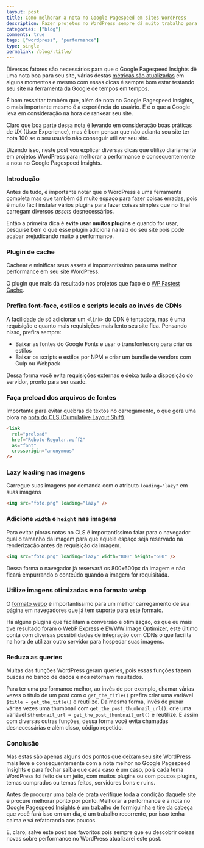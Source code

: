 ```yaml
---
layout: post
title: Como melhorar a nota no Google Pagespeed em sites WordPress
description: Fazer projetos no WordPress sempre dá muito trabalho para chegar numa nota legal no Google Pagespeed Insights, né? Se liga nessas dicas que vou passar.
categories: ["blog"]
comments: true
tags: ["wordpress", "performance"]
type: single
permalink: /blog/:title/
---
```


Diversos fatores são necessários para que o Google Pagespeed Insights dê uma nota boa para seu site, várias destas [métricas são atualizadas](https://developers.google.com/speed/docs/insights/release_notes) em alguns momentos e mesmo com essas dicas é sempre bom estar testando seu site na ferramenta da Google de tempos em tempos.

É bom ressaltar também que, além de nota no Google Pagespeed Insights, o mais importante mesmo é a experiência do usuário. E é o que a Google leva em consideração na hora de rankear seu site.

Claro que boa parte dessa nota é levando em consideração boas práticas de UX (User Experience), mas é bom pensar que não adianta seu site ter nota 100 se o seu usuário não conseguir utilizar seu site.

Dizendo isso, neste post vou explicar diversas dicas que utilizo diariamente em projetos WordPress para melhorar a performance e consequentemente a nota no Google Pagespeed Insights.

### Introdução

Antes de tudo, é importante notar que o WordPress é uma ferramenta completa mas que também dá muito espaço para fazer coisas erradas, pois é muito fácil instalar vários plugins para fazer coisas simples que no final carregam diversos _assets_ desnecessários.

Então a primeira dica é **evite usar muitos plugins** e quando for usar, pesquise bem o que esse plugin adiciona na raiz do seu site pois pode acabar prejudicando muito a performance.

### Plugin de cache

Cachear e minificar seus assets é importantíssimo para uma melhor performance em seu site WordPress.

O plugin que mais dá resultado nos projetos que faço é o [WP Fastest Cache](https://br.wordpress.org/plugins/wp-fastest-cache/).

### Prefira font-face, estilos e scripts locais ao invés de CDNs

A facilidade de só adicionar um `<link>` do CDN é tentadora, mas é uma requisição e quanto mais requisições mais lento seu site fica. Pensando nisso, prefira sempre:

- Baixar as fontes do Google Fonts e usar o transfonter.org para criar os estilos
- Baixar os scripts e estilos por NPM e criar um bundle de vendors com Gulp ou Webpack

Dessa forma você evita requisições externas e deixa tudo a disposição do servidor, pronto para ser usado.

### Faça preload dos arquivos de fontes

Importante para evitar quebras de textos no carregamento, o que gera uma piora na [nota do CLS (Cumulative Layout Shift)](https://web.dev/i18n/pt/cls/).

```html
<link
  rel="preload"
  href="Roboto-Regular.woff2"
  as="font"
  crossorigin="anonymous"
/>
```

### Lazy loading nas imagens

Carregue suas imagens por demanda com o atributo `loading="lazy"` em suas imagens

```html
<img src="foto.png" loading="lazy" />
```

### Adicione `width` e `height` nas imagens

Para evitar pioras notas no CLS é importantíssimo falar para o navegador qual o tamanho da imagem para que aquele espaço seja reservado na renderização antes da requisição da imagem.

```html
<img src="foto.png" loading="lazy" width="800" height="600" />
```

Dessa forma o navegador já reservará os 800x600px da imagem e não ficará empurrando o conteúdo quando a imagem for requisitada.

### Utilize imagens otimizadas e no formato webp

O [formato webp](https://developers.google.com/speed/webp) é importantíssimo para um melhor carregamento de sua página em navegadores que já tem suporte para este formato.

Há alguns plugins que facilitam a conversão e otimização, os que eu mais tive resultado foram o [WebP Express](https://br.wordpress.org/plugins/webp-express/) e [EWWW Image Optimizer](https://wordpress.org/plugins/ewww-image-optimizer/), este último conta com diversas possibilidades de integração com CDNs o que facilita na hora de utilizar outro servidor para hospedar suas imagens.

### Reduza as queries

Muitas das funções WordPress geram queries, pois essas funções fazem buscas no banco de dados e nos retornam resultados.

Para ter uma performance melhor, ao invés de por exemplo, chamar várias vezes o título de um post com o `get_the_title()` prefira criar uma variável `$title = get_the_title()` e reutilize. Da mesma forma, invés de puxar várias vezes uma thumbnail com `get_the_post_thumbnail_url()`, crie uma variável `$thumbnail_url = get_the_post_thumbnail_url()` e reutilize. E assim com diversas outras funções, dessa forma você evita chamadas desnecessárias e além disso, código repetido.

### Conclusão

Mas estas são apenas alguns dos pontos que deixam seu site WordPress mais leve e consequentemente com a nota melhor no Google Pagespeed Insights e para fechar saiba que cada caso é um caso, pois cada tema WordPress foi feito de um jeito, com muitos plugins ou com poucos plugins, temas comprados ou temas feitos, servidores bons e ruins.

Antes de procurar uma bala de prata verifique toda a condição daquele site e procure melhorar ponto por ponto. Melhorar a performance e a nota no Google Pagespeed Insights é um trabalho de formiguinha e tire da cabeça que você fará isso em um dia, é um trabalho recorrente, por isso tenha calma e vá refatorando aos poucos.

E, claro, salve este post nos favoritos pois sempre que eu descobrir coisas novas sobre performance no WordPress atualizarei este post.
